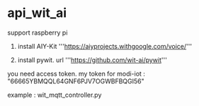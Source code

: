 # api_wit_ai

support raspberry pi


1. install AIY-Kit 
'''https://aiyprojects.withgoogle.com/voice/'''



2. install pywit. url 
'''https://github.com/wit-ai/pywit'''


you need access token.
my token for modi-iot : "66665YBMQQL64GNF6PJV7OGWBFBQGI56"

example : wit_mqtt_controller.py


